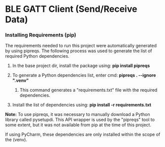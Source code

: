 # BLE GATT Client (Send/Receive Data)


### Installing Requirements (pip)
The requirements needed to run this project were automatically generated by using pipreqs.
The following process was used to generate the list of required Python dependencies.

1. In the base project dir, install the package using: **pip install pipreqs**
2. To generate a Python dependencies list, enter cmd: **pipreqs . --ignore ".venv"**
   1. This command generates a "requirements.txt" file with the required dependencies.

3. Install the list of dependencies using: **pip install -r requirements.txt**

**Note:** To use pipreqs, it was necessary to manually download a Python library called pysetupdi.
This API wrapper is used by the "pipreqs" tool to some extent, but it was not available from
pip at the time of this project.

If using PyCharm, these dependencies are only installed within the scope of the (venv).